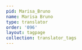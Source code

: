 ```yaml
---
pid: Marisa_Bruno
name: Marisa Bruno
type: translator
order: '096'
layout: tagpage
collection: translator_tags
---
```


